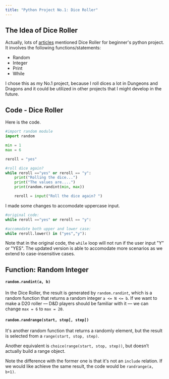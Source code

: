 ```yaml
---
title: "Python Project No.1: Dice Roller"
---
```


## The Idea of Dice Roller

Actually, lots of [articles](https://knightlab.northwestern.edu/2014/06/05/five-mini-programming-projects-for-the-python-beginner/) mentioned Dice Roller for beginner's python project.
It involves the following functions/statements:

- Random
- Integer
- Print
- While

I chose this as my No.1 project, because I roll dices a lot in Dungeons and Dragons and it could be utilized in other projects that I might develop in the future.

## Code - Dice Roller
Here is the code.

```python
#import random module
import random

min = 1
max = 6

reroll = "yes"

#roll dice again?
while reroll =="yes" or reroll == "y":
    print("Rolling the dice...")
    print("The values are....")
    print(random.randint(min, max))

    reroll = input("Roll the dice again? ")
```

I made some changes to accomodate uppercase input.
```python
#original code:
while reroll =="yes" or reroll == "y":

#accomodate both upper and lower case:
while reroll.lower() in ("yes","y"):
```

Note that in the original code, the `while` loop will not run if the user input "Y" or "YES".
The updated version is able to accomodate more scenarios as we extend to case-insensitive cases.

## Function: Random Integer

#### `random.randint(a, b)`

In the Dice Roller, the result is generated by `random.randint`, which is a random function that returns a random integer `a <= N <= b`.
If we want to make a D20 roller –– D&D players should be familiar with it –– we can change `max = 6` to `max = 20`.
<br>

#### `random.randrange(start, stop[, step])`

It's another random function that returns a randomly element, but the result is selected from a `range(start, stop, step)`.

Another equivalent is `choice(range(start, stop, step))`, but doesn’t actually build a range object.

Note the difference with the former one is that it's not an `include` relation. If we would like achieve the same result, the code would be `randrange(a, b+1)`.
